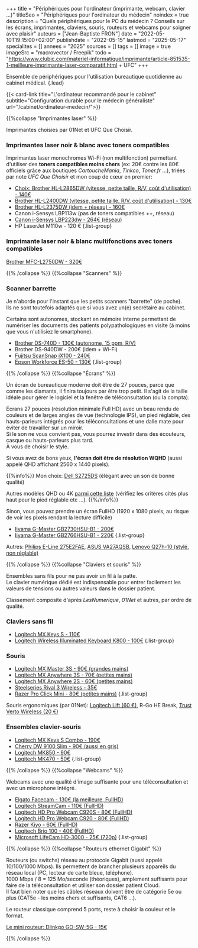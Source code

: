 +++
title = "Périphériques pour l'ordinateur (imprimante, webcam, clavier ...)"
titleSeo = "Périphériques pour l'ordinateur du médecin"
noindex = true
description = "Quels périphériques pour le PC du médecin ? Conseils sur les écrans, imprimantes, claviers, souris, routeurs et webcams pour soigner avec plaisir"
auteurs = ["Jean-Baptiste FRON"]
date = "2022-05-10T19:15:00+02:00"
publishdate = "2022-05-15"
lastmod = "2025-05-17"
specialites = []
annees = "2025"
sources = []
tags = []
image = true
imageSrc = "macrovector / Freepik"
todo = "https://www.clubic.com/materiel-informatique/imprimante/article-851535-1-meilleure-imprimante-laser-comparatif.html + UFC"
+++

Ensemble de périphériques pour l'utilisation bureautique quotidienne au cabinet médical.
{.lead}

{{< card-link title="L'ordinateur recommandé pour le cabinet" subtitle="Configuration durable pour le médecin généraliste" url="/cabinet/ordinateur-medecin/">}}

{{%collapse "Imprimantes laser" %}}

Imprimantes choisies par 01Net et UFC Que Choisir.

### Imprimantes laser noir & blanc avec toners compatibles

Imprimantes laser monochromes Wi-Fi (non multifonction) permettant d'utiliser des **toners compatibles moins chers** (ex: 20€ contre les 80€ officiels grâce aux boutiques *CartoucheMania*, *Tinkco*, *Toner.fr* ...), triées par note *UFC Que Choisir* et mon coup de cœur en premier:

- [Choix: Brother HL-L2865DW (vitesse, petite taille, R/V, coût d'utilisation) - 140€](https://www.idealo.fr/prix/204559569/brother-hl-l2865dw.html)
- [Brother HL-L2400DW (vitesse, petite taille, R/V, coût d'utilisation) - 130€](https://www.idealo.fr/prix/203365753/brother-hl-l2400dw.html)
- [Brother HL-L2375DW (idem + réseau) - 160€](https://ledenicheur.fr/product.php?p=4533630)
- Canon i-Sensys LBP113w (pas de toners compatibles ++, réseau)
- [Canon i-Sensys LBP223dw - 264€ (réseau)](https://ledenicheur.fr/product.php?p=6030116)
- HP LaserJet M110w - 120 €
{.list-group}

### Imprimante laser noir & blanc multifonctions avec toners compatibles

[Brother MFC-L2750DW - 320€](https://ledenicheur.fr/product.php?p=4549236)

{{% /collapse %}}
{{%collapse "Scanners" %}}

### Scanner barrette

Je n'aborde pour l'instant que les petits scanners "barrette" (de poche).  
Ils ne sont toutefois adaptés que si vous avez un(e) secrétaire au cabinet.

Certains sont autonomes, stockant en mémoire interne permettant de numériser les documents des patients polypathologiques en visite (à moins que vous n'utilisiez le smartphone).

- [Brother DS-740D - 130€ (autonome, 15 ppm, R/V)](https://ledenicheur.fr/product.php?p=5313874)
- Brother DS-940DW - 200€ (idem + Wi-Fi)
- [Fujitsu ScanSnap iX100 - 240€](https://ledenicheur.fr/product.php?p=2783702)
- [Epson Workforce ES-50 - 130€](https://ledenicheur.fr/product.php?p=4979048)
{.list-group}

{{% /collapse %}}
{{%collapse "Écrans" %}}

Un écran de bureautique moderne doit être de 27 pouces, parce que comme les diamants, il finira toujours par être trop petit. Il s'agit de la taille idéale pour gérer le logiciel et la fenêtre de téléconsultation (ou la compta).

Écrans 27 pouces (résolution minimale Full HD) avec un beau rendu de couleurs et de larges angles de vue (technologie IPS), un pied réglable, des hauts-parleurs intégrés pour les téléconsultations et une dalle mate pour éviter de travailler sur un miroir.  
Si le son ne vous convient pas, vous pourrez investir dans des écouteurs, casque ou hauts-parleurs plus tard.  
À vous de choisir le style.

Si vous avez de bons yeux, **l'écran doit être de résolution WQHD** (aussi appelé QHD affichant 2560 x 1440 pixels).

{{%info%}}
Mon choix: [Dell S2725DS](https://www.idealo.fr/prix/204156921/dell-s2725ds.html) (élégant avec un son de bonne qualité)

Autres modèles QHD ou 4K [parmi cette liste](https://ledenicheur.fr/c/ecrans?1705=2717&528=834&544=13606%7C16660&b_1624=1&b_3453=1&r_89=27-28&sort=price_includes_shipping) (vérifiez les critères cités plus haut pour le pied réglable etc ...).
{{%/info%}}

Sinon, vous pouvez prendre un écran FullHD (1920 x 1080 pixels, au risque de voir les pixels rendant la lecture difficile)

- [Iiyama G-Master GB2730HSU-B1 - 200€](https://ledenicheur.fr/product.php?p=4807294)
- [Iiyama G-Master GB2766HSU-B1 - 220€](https://ledenicheur.fr/product.php?p=5823764)
{.list-group}

Autres: [Philips E-Line 275E2FAE](https://ledenicheur.fr/product.php?p=5577074), [ASUS VA27AQSB](https://ledenicheur.fr/product.php?p=5594415), [Lenovo Q27h-10 (stylé, non réglable)](https://ledenicheur.fr/product.php?p=5362929)

{{% /collapse %}}
{{%collapse "Claviers et souris" %}}

Ensembles sans fils pour ne pas avoir un fil à la patte.  
Le clavier numérique dédié est indispensable pour entrer facilement les valeurs de tensions ou autres valeurs dans le dossier patient.

Classement composite d'après *LesNumerique*, *01Net* et autres, par ordre de qualité.

### Claviers sans fil

- [Logitech MX Keys S - 110€](https://www.idealo.fr/prix/202836425/logitech-mx-keys-s-fr-graphite.html)
- [Logitech Wireless Illuminated Keyboard K800 - 100€](https://ledenicheur.fr/product.php?p=3334273)
{.list-group}

### Souris

- [Logitech MX Master 3S - 90€ (grandes mains)](https://www.idealo.fr/prix/201968115/logitech-mx-master-3s-graphite.html)
- [Logitech MX Anywhere 3S - 70€ (petites mains)](https://www.idealo.fr/prix/202837261/logitech-mx-anywhere-3s-graphite.html)
- [Logitech MX Anywhere 2S - 60€ (petites mains)](https://www.idealo.fr/prix/5638763/logitech-mx-anywhere-2s-noir.html)
- [Steelseries Rival 3 Wireless - 35€](https://www.idealo.fr/prix/200719135/steelseries-rival-3-wireless.html)
- [Razer Pro Click Mini - 80€ (petites mains)](https://ledenicheur.fr/product.php?p=5935454)
{.list-group}

Souris ergonomiques (par 01Net): [Logitech Lift (60 €)](https://ledenicheur.fr/product.php?p=6220032), R-Go HE Break, [Trust Verto Wireless (20 €)](https://fr.shopping.rakuten.com/offer/buy/3316798081/trust-verto-souris.html?bbaid=13044726097&t=6862148&eff_cpt=21749386)

### Ensembles clavier-souris

- [Logitech MX Keys S Combo - 190€](https://www.idealo.fr/prix/202842126/logitech-mx-keys-s-combo-fr.html)
- [Cherry DW 9100 Slim - 90€ (aussi en gris)](https://ledenicheur.fr/product.php?p=5937326)
- [Logitech MK850 - 90€](https://ledenicheur.fr/product.php?p=4137179)
- [Logitech MK470 - 50€](https://ledenicheur.fr/product.php?p=5205505)
{.list-group}

{{% /collapse %}}
{{%collapse "Webcams" %}}

Webcams avec une qualité d'image suffisante pour une téléconsultation et avec un microphone intégré.

- [Elgato Facecam - 130€ (la meilleure, FullHD)](https://ledenicheur.fr/product.php?p=5828769)
- [Logitech StreamCam - 110€ (FullHD)](https://ledenicheur.fr/product.php?p=5278071)
- [Logitech HD Pro Webcam C920S - 80€ (FullHD)](https://ledenicheur.fr/product.php?p=5064507)
- [Logitech HD Pro Webcam C920 - 80€ (FullHD)](https://ledenicheur.fr/product.php?p=1027960)
- [Razer Kiyo - 60€ (FullHD)](https://ledenicheur.fr/product.php?p=4535183)
- [Logitech Brio 100 - 40€ (FullHD)](https://ledenicheur.fr/product.php?p=12224169)
- [Microsoft LifeCam HD-3000 - 25€ (720p)](https://ledenicheur.fr/product.php?p=829887)
{.list-group}

{{% /collapse %}}
{{%collapse "Routeurs ethernet Gigabit" %}}

Routeurs (ou switchs) réseau au protocole Gigabit (aussi appelé 10/100/1000 Mbps). Ils permettent de brancher plusieurs appareils du réseau local (PC, lecteur de carte bleue, téléphone).  
1000 Mbps / 8 = 125 Mo/seconde (théoriques), amplement suffisants pour faire de la téléconsultation et utiliser son dossier patient Cloud.  
Il faut bien noter que les câbles réseaux doivent être de catégorie 5e ou plus (CAT5e - les moins chers et suffisants, CAT6 ...).

Le routeur classique comprend 5 ports, reste à choisir la couleur et le format.

[Le mini routeur: Dlinkgo GO-SW-5G - 15€](https://www.grosbill.com/switch/d-link/20669.aspx?utm_source=flux_awin&utm_campaign=comparateur_prix&utm_content=produit_17169)

{{% /collapse %}}
